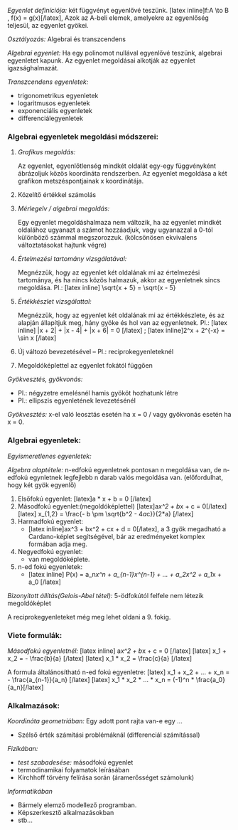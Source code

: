 *Egyenlet definíciója:* két függvényt egyenlővé teszünk. [latex inline]f:A \to B , f(x) = g(x)[/latex], Azok az A-beli elemek, amelyekre az egyenlőség teljesül, az egyenlet gyökei.

*Osztályozás:* Algebrai és transzcendens

*Algebrai egyenlet:* Ha egy polinomot nullával egyenlővé teszünk, algebrai egyenletet kapunk. Az egyenlet megoldásai alkotják az egyenlet igazsághalmazát.

*Transzcendens egyenletek:*

 - trigonometrikus egyenletek
 - logaritmusos egyenletek
 - exponenciális egyenletek
 - differenciálegyenletek

### Algebrai egyenletek megoldási módszerei:

1. *Grafikus megoldás:*

   Az egyenlet, egyenlőtlenség mindkét oldalát egy-egy függvényként ábrázoljuk közös koordináta rendszerben. Az egyenlet megoldása a két grafikon metszéspontjainak x koordinátája.
2. Közelítő értékkel számolás
3. *Mérlegelv / algebrai megoldás:*

   Egy egyenlet megoldáshalmaza nem változik, ha az egyenlet mindkét oldalához ugyanazt a számot hozzáadjuk, vagy ugyanazzal a 0-tól különböző számmal megszorozzuk. (kölcsönösen ekvivalens változtatásokat hajtunk végre)
4. *Értelmezési tartomány vizsgálatával:*

   Megnézzük, hogy az egyenlet két oldalának mi az értelmezési tartománya, és ha nincs közös halmazuk, akkor az egyenletnek sincs megoldása. Pl.: [latex inline] \sqrt{x + 5} = \sqrt{x - 5}
5. *Értékkészlet vizsgálattal:*

   Megnézzük, hogy az egyenlet két oldalának mi az értékkészlete, és az alapján állapítjuk meg, hány gyöke és hol van az egyenletnek. Pl.: [latex inline] |x + 2| + |x - 4| + |x + 6| = 0 [/latex] ; [latex inline]2^x + 2^{-x} = \sin x [/latex]
6. Új változó bevezetésével – Pl.: reciprokegyenleteknél
7. Megoldóképlettel az egyenlet fokától függően

*Gyökvesztés, gyökvonás:*

 - Pl.: négyzetre emelésnél hamis gyököt hozhatunk létre
 - Pl.: ellipszis egyenletének levezetésénél

*Gyökvesztés:* x-el való leosztás esetén ha x = 0 / vagy gyökvonás esetén ha x = 0.

### Algebrai egyenletek:

*Egyismeretlenes egyenletek:*

*Algebra alaptétele:* n-edfokú egyenletnek pontosan n megoldása van, de n-edfokú egynletnek legfejlebb n darab valós megoldása van. (előfordulhat, hogy két gyök egyenlő)

1. Elsőfokú egyenlet:
   [latex]a * x + b = 0 [/latex]
2. Másodfokú egyenlet:(megoldóképlettel)
   [latex]a*x^2 + b*x + c = 0[/latex]
   [latex] x_{1,2} = \frac{- b \pm \sqrt{b^2 - 4*a*c}}{2*a} [/latex]
3. Harmadfokú egyenlet:
   - [latex inline]ax^3 + bx^2 + cx + d = 0[/latex], a 3 gyök megadható a Cardano-képlet segítségével, bár az eredményeket komplex formában adja meg.
4. Negyedfokú egyenlet:
   - van megoldóképlete.
5. n-ed fokú egyenletek:
   - [latex inline] P(x) = a_n*x^n + a_{n-1}*x^{n-1} + ... + a_2*x^2 + a_1*x + a_0 [/latex]

*Bizonyított állítás(Gelois-Abel tétel):* 5-ödfokútól felfele nem létezik megoldóképlet

A reciprokegyenleteket még meg lehet oldani a 9. fokig.

### Viete formulák:

*Másodfokú egyenletnél:* [latex inline] a*x^2 + b*x + c = 0 [/latex]
[latex] x_1 + x_2 = - \frac{b}{a} [/latex]
[latex] x_1 * x_2 = \frac{c}{a} [/latex]

A formula általánosítható n-ed fokú egyenletre:
[latex] x_1 + x_2 + ... + x_n = - \frac{a_{n-1}}{a_n} [/latex]
[latex] x_1 * x_2 * ... * x_n = (-1)^n * \frac{a_0}{a_n}[/latex]

### Alkalmazások:

*Koordináta geometriában:* Egy adott pont rajta van-e egy ...
 - Szélső érték számítási problémáknál (differenciál számítással)

*Fizikában:*
 - *test szabadesése:* másodfokú egyenlet
 - termodinamikai folyamatok leírásában
 - Kirchhoff törvény felírása során (áramerősséget számolunk)

*Informatikában*
 - Bármely elemző modellező programban.
 - Képszerkesztő alkalmazásokban
 - stb...
